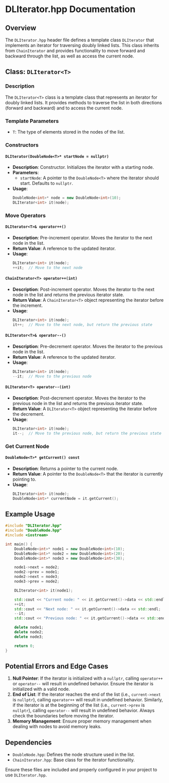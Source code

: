 # DLIterator.hpp Documentation

## Overview

The `DLIterator.hpp` header file defines a template class `DLIterator` that implements an iterator for traversing doubly linked lists. This class inherits from `ChainIterator` and provides functionality to move forward and backward through the list, as well as access the current node.

## Class: `DLIterator<T>`

### Description
The `DLIterator<T>` class is a template class that represents an iterator for doubly linked lists. It provides methods to traverse the list in both directions (forward and backward) and to access the current node.

### Template Parameters
- `T`: The type of elements stored in the nodes of the list.

### Constructors

#### `DLIterator(DoubleNode<T>* startNode = nullptr)`
- **Description**: Constructor. Initializes the iterator with a starting node.
- **Parameters**:
  - `startNode`: A pointer to the `DoubleNode<T>` where the iterator should start. Defaults to `nullptr`.
- **Usage**:
  ```cpp
  DoubleNode<int>* node = new DoubleNode<int>(10);
  DLIterator<int> it(node);
  ```

### Move Operators

#### `DLIterator<T>& operator++()`
- **Description**: Pre-increment operator. Moves the iterator to the next node in the list.
- **Return Value**: A reference to the updated iterator.
- **Usage**:
  ```cpp
  DLIterator<int> it(node);
  ++it;  // Move to the next node
  ```

#### `ChainIterator<T> operator++(int)`
- **Description**: Post-increment operator. Moves the iterator to the next node in the list and returns the previous iterator state.
- **Return Value**: A `ChainIterator<T>` object representing the iterator before the increment.
- **Usage**:
  ```cpp
  DLIterator<int> it(node);
  it++;  // Move to the next node, but return the previous state
  ```

#### `DLIterator<T>& operator--()`
- **Description**: Pre-decrement operator. Moves the iterator to the previous node in the list.
- **Return Value**: A reference to the updated iterator.
- **Usage**:
  ```cpp
  DLIterator<int> it(node);
  --it;  // Move to the previous node
  ```

#### `DLIterator<T> operator--(int)`
- **Description**: Post-decrement operator. Moves the iterator to the previous node in the list and returns the previous iterator state.
- **Return Value**: A `DLIterator<T>` object representing the iterator before the decrement.
- **Usage**:
  ```cpp
  DLIterator<int> it(node);
  it--;  // Move to the previous node, but return the previous state
  ```

### Get Current Node

#### `DoubleNode<T>* getCurrent() const`
- **Description**: Returns a pointer to the current node.
- **Return Value**: A pointer to the `DoubleNode<T>` that the iterator is currently pointing to.
- **Usage**:
  ```cpp
  DLIterator<int> it(node);
  DoubleNode<int>* currentNode = it.getCurrent();
  ```

## Example Usage

```cpp
#include "DLIterator.hpp"
#include "DoubleNode.hpp"
#include <iostream>

int main() {
    DoubleNode<int>* node1 = new DoubleNode<int>(10);
    DoubleNode<int>* node2 = new DoubleNode<int>(20);
    DoubleNode<int>* node3 = new DoubleNode<int>(30);

    node1->next = node2;
    node2->prev = node1;
    node2->next = node3;
    node3->prev = node2;

    DLIterator<int> it(node1);

    std::cout << "Current node: " << it.getCurrent()->data << std::endl;  // Output: 10
    ++it;
    std::cout << "Next node: " << it.getCurrent()->data << std::endl;     // Output: 20
    --it;
    std::cout << "Previous node: " << it.getCurrent()->data << std::endl; // Output: 10

    delete node1;
    delete node2;
    delete node3;

    return 0;
}
```

## Potential Errors and Edge Cases

1. **Null Pointer**: If the iterator is initialized with a `nullptr`, calling `operator++` or `operator--` will result in undefined behavior. Ensure the iterator is initialized with a valid node.
2. **End of List**: If the iterator reaches the end of the list (i.e., `current->next` is `nullptr`), calling `operator++` will result in undefined behavior. Similarly, if the iterator is at the beginning of the list (i.e., `current->prev` is `nullptr`), calling `operator--` will result in undefined behavior. Always check the boundaries before moving the iterator.
3. **Memory Management**: Ensure proper memory management when dealing with nodes to avoid memory leaks.

## Dependencies

- `DoubleNode.hpp`: Defines the node structure used in the list.
- `ChainIterator.hpp`: Base class for the iterator functionality.

Ensure these files are included and properly configured in your project to use `DLIterator.hpp`.
